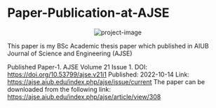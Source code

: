# Paper-Publication-at-AJSE
<p align="center"><img src="https://socialify.git.ci/shantokumarsaha123/Paper-Publication-at-AJSE/image?language=1&amp;name=1&amp;owner=1&amp;stargazers=1&amp;theme=Light" alt="project-image"></p>
This paper is my BSc Academic thesis paper which published in AIUB Journal of Science and Engineering (AJSE)

Published Paper-1. AJSE Volume 21 Issue 1. 
DOI: https://doi.org/10.53799/ajse.v21i1 
Published: 2022-10-14 
Link: https://ajse.aiub.edu/index.php/ajse/issue/current 
The paper can be downloaded from the following link: https://ajse.aiub.edu/index.php/ajse/article/view/308
